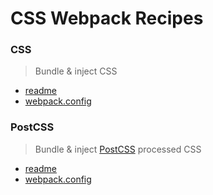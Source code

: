 # CSS Webpack Recipes

### CSS
> Bundle & inject CSS

* [readme](css/#readme)
* [webpack.config](css/webpack.config.babel.js)

### PostCSS
> Bundle & inject [PostCSS](http://postcss.org/) processed CSS

* [readme](postcss/#readme)
* [webpack.config](css/webpack.config.babel.js)
